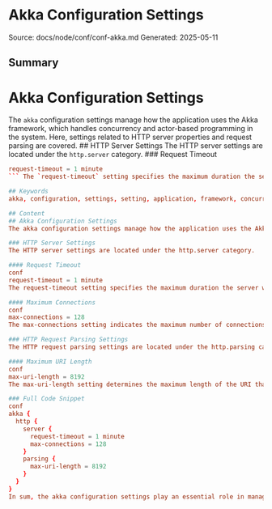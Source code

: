 # Akka Configuration Settings
Source: docs/node/conf/conf-akka.md
Generated: 2025-05-11

## Summary
# Akka Configuration Settings

The `akka` configuration settings manage how the application uses the Akka framework, which handles concurrency and actor-based programming in the system. Here, settings related to HTTP server properties and request parsing are covered. ## HTTP Server Settings
The HTTP server settings are located under the `http.server` category. ### Request Timeout
```conf
request-timeout = 1 minute
``` The `request-timeout` setting specifies the maximum duration the server will wait for a request to be completed before it times out.

## Keywords
akka, configuration, settings, setting, application, framework, concurrency, actor, programming, system, http, server, property, request, parsing, http.server, category, timeout, minute, specifie

## Content
## Akka Configuration Settings
The akka configuration settings manage how the application uses the Akka framework, which handles concurrency and actor-based programming in the system. Here, settings related to HTTP server properties and request parsing are covered.

### HTTP Server Settings
The HTTP server settings are located under the http.server category.

#### Request Timeout
conf
request-timeout = 1 minute
The request-timeout setting specifies the maximum duration the server will wait for a request to be completed before it times out. In this configuration, the timeout is set to 1 minute. This setting is crucial to prevent the system from waiting indefinitely for a response, which could impact performance or availability.

#### Maximum Connections
conf
max-connections = 128
The max-connections setting indicates the maximum number of connections the server can maintain concurrently. In this configuration, the limit is set to 128 connections. This ensures the server can handle multiple requests simultaneously without overloading its resources.

### HTTP Request Parsing Settings
The HTTP request parsing settings are located under the http.parsing category.

#### Maximum URI Length
conf
max-uri-length = 8192
The max-uri-length setting determines the maximum length of the URI that the server will accept. In this configuration, the limit is set to 8192 characters. This setting is crucial to prevent potential buffer overflow attacks and keep the server secure.

### Full Code Snippet
conf
akka {
  http {
    server {
      request-timeout = 1 minute
      max-connections = 128
    }
    parsing {
      max-uri-length = 8192
    }
  }
}
In sum, the akka configuration settings play an essential role in managing server performance, availability, and security. Adjust these settings carefully, considering both your application's requirements and potential risks.
